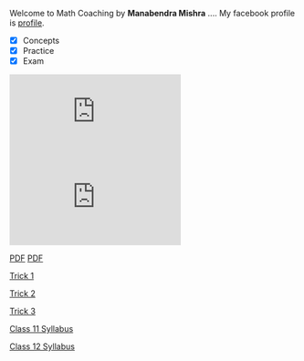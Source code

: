 Welcome to Math Coaching
 by **Manabendra Mishra**
....
My facebook profile is [profile](https://www.facebook.com/manabendra.mishra.733).

- [x] Concepts
- [x] Practice
- [x] Exam                             

<embed src="https://sumanbogati.github.io/sample.pdf" type="application/pdf" />

<embed src = "https://github.com/joydeep2k21/Manabendra-Mishra/blob/main/ClassesandObjects.pdf" type = "application/pdf" />
                                                                                                                       
<a href="joydeep2k21.github.io/Manabendra-Mishra/main/ClassesandObjects.pdf" target="_blank">PDF</a>
<a href="https://github.com/joydeep2k21/Manabendra-Mishra/blob/main/ClassesandObjects.pdf" target = "_blank">PDF </a>

[Trick 1](https://user-images.githubusercontent.com/78428741/106627865-3cd92000-659f-11eb-91d5-55911ce1755b.jpg)

[Trick 2](https://user-images.githubusercontent.com/78428741/106628096-7742bd00-659f-11eb-8cac-1f460daeeb4a.jpg)

[Trick 3](https://user-images.githubusercontent.com/78428741/106628169-87f33300-659f-11eb-97f7-122d1dfa7aa0.jpg)

[Class 11 Syllabus](class_11.md)

[Class 12 Syllabus](class_12.md)


<style>
body {
  background-image: url('https://user-images.githubusercontent.com/78428741/106704683-8ca4ff00-6612-11eb-8e72-d1bb2a3d7ddf.jpg');
}
</style>

